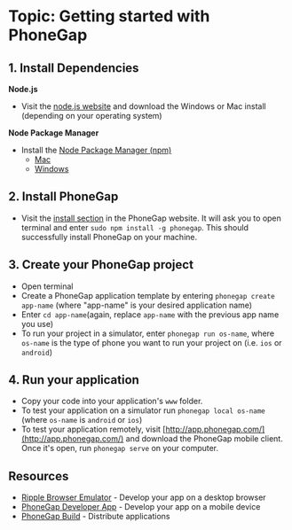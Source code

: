 # Topic: Getting started with PhoneGap
## 1. Install Dependencies

**Node.js**
* Visit the [node.js website](http://nodejs.org/download/) and download the Windows or Mac install (depending on your operating system)

**Node Package Manager**
* Install the [Node Package Manager (npm)](https://github.com/npm/npm)
     * [Mac](https://github.com/npm/npm#fancy-install-unix)
     * [Windows](https://github.com/npm/npm#windows-install-or-upgrade)
   
## 2. Install PhoneGap 
* Visit the [install section](http://phonegap.com/install/) in the PhoneGap website. It will ask you to open terminal and enter `sudo npm install -g phonegap`. This should successfully install PhoneGap on your machine.

## 3. Create your PhoneGap project

* Open terminal
* Create a PhoneGap application template by entering `phonegap create app-name` (where "app-name" is your desired application name)
* Enter `cd app-name`(again, replace `app-name` with the previous app name you use)
* To run your project in a simulator, enter `phonegap run os-name`, where `os-name` is the type of phone you want to run your project on (i.e. `ios` or `android`)

## 4. Run your application
* Copy your code into your application's `www` folder.
* To test your application on a simulator run `phonegap local os-name` (where `os-name` is `android` or `ios`)
* To test your application remotely, visit [http://app.phonegap.com/](http://app.phonegap.com/) and download the PhoneGap mobile client. Once it's open, run `phonegap serve` on your computer.

## Resources
* [Ripple Browser Emulator](http://emulate.phonegap.com/) - Develop your app on a desktop browser
* [PhoneGap Developer App](http://app.phonegap.com/) - Develop your app on a mobile device
* [PhoneGap Build](https://build.phonegap.com/) - Distribute applications